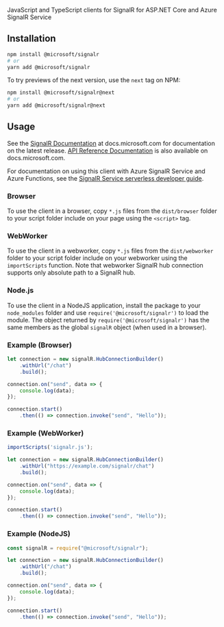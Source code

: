 ﻿JavaScript and TypeScript clients for SignalR for ASP.NET Core and Azure SignalR Service

## Installation

```bash
npm install @microsoft/signalr
# or
yarn add @microsoft/signalr
```

To try previews of the next version, use the `next` tag on NPM:

```bash
npm install @microsoft/signalr@next
# or
yarn add @microsoft/signalr@next
```

## Usage

See the [SignalR Documentation](https://docs.microsoft.com/aspnet/core/signalr) at docs.microsoft.com for documentation on the latest release. [API Reference Documentation](https://docs.microsoft.com/javascript/api/%40aspnet/signalr/?view=signalr-js-latest) is also available on docs.microsoft.com.

For documentation on using this client with Azure SignalR Service and Azure Functions, see the [SignalR Service serverless developer guide](https://docs.microsoft.com/azure/azure-signalr/signalr-concept-serverless-development-config).

### Browser

To use the client in a browser, copy `*.js` files from the `dist/browser` folder to your script folder include on your page using the `<script>` tag.

### WebWorker

To use the client in a webworker, copy `*.js` files from the `dist/webworker` folder to your script folder include on your webworker using the `importScripts` function. Note that webworker SignalR hub connection supports only absolute path to a SignalR hub.

### Node.js

To use the client in a NodeJS application, install the package to your `node_modules` folder and use `require('@microsoft/signalr')` to load the module. The object returned by `require('@microsoft/signalr')` has the same members as the global `signalR` object (when used in a browser).

### Example (Browser)

```javascript
let connection = new signalR.HubConnectionBuilder()
    .withUrl("/chat")
    .build();

connection.on("send", data => {
    console.log(data);
});

connection.start()
    .then(() => connection.invoke("send", "Hello"));
```

### Example (WebWorker)

```javascript
importScripts('signalr.js');

let connection = new signalR.HubConnectionBuilder()
    .withUrl("https://example.com/signalr/chat")
    .build();

connection.on("send", data => {
    console.log(data);
});

connection.start()
    .then(() => connection.invoke("send", "Hello"));

```

### Example (NodeJS)

```javascript
const signalR = require("@microsoft/signalr");

let connection = new signalR.HubConnectionBuilder()
    .withUrl("/chat")
    .build();

connection.on("send", data => {
    console.log(data);
});

connection.start()
    .then(() => connection.invoke("send", "Hello"));
```
